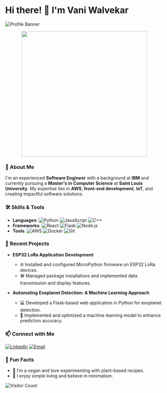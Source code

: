 # Hi there! 👋 I'm Vani Walvekar

![Profile Banner](https://via.placeholder.com/800x200.png?text=Welcome+to+My+GitHub+Profile&bg=9c88ff&fg=ffffff)

<div align="center">
  <img src="https://media.giphy.com/media/26n6Ww5v5Xqbg9dD2/giphy.gif" width="400px"/>
</div>

### 🌟 About Me
I'm an experienced **Software Engineer** with a background at **IBM** and currently pursuing a **Master's in Computer Science** at **Saint Louis University**. My expertise lies in **AWS**, **front-end development**, **IoT**, and creating impactful software solutions.

### 🛠️ Skills & Tools
- **Languages**: ![Python](https://img.shields.io/badge/Python-9c88ff?style=for-the-badge&logo=python&logoColor=ffffff) ![JavaScript](https://img.shields.io/badge/JavaScript-9c88ff?style=for-the-badge&logo=javascript&logoColor=ffffff) ![C++](https://img.shields.io/badge/C++-9c88ff?style=for-the-badge&logo=c%2B%2B&logoColor=ffffff)
- **Frameworks**: ![React](https://img.shields.io/badge/React-9c88ff?style=for-the-badge&logo=react&logoColor=ffffff) ![Flask](https://img.shields.io/badge/Flask-9c88ff?style=for-the-badge&logo=flask&logoColor=ffffff) ![Node.js](https://img.shields.io/badge/Node.js-9c88ff?style=for-the-badge&logo=nodedotjs&logoColor=ffffff)
- **Tools**: ![AWS](https://img.shields.io/badge/Amazon_AWS-9c88ff?style=for-the-badge&logo=amazon-aws&logoColor=ffffff) ![Docker](https://img.shields.io/badge/Docker-9c88ff?style=for-the-badge&logo=docker&logoColor=ffffff) ![Git](https://img.shields.io/badge/Git-9c88ff?style=for-the-badge&logo=git&logoColor=ffffff)

### 🚀 Recent Projects
- **ESP32 LoRa Application Development**
  - 🌐 Installed and configured MicroPython firmware on ESP32 LoRa devices.
  - 🛠️ Managed package installations and implemented data transmission and display features.

- **Automating Exoplanet Detection: A Machine Learning Approach**
  - 💻 Developed a Flask-based web application in Python for exoplanet detection.
  - 🧠 Implemented and optimized a machine learning model to enhance prediction accuracy.

### 📫 Connect with Me
[![LinkedIn](https://img.shields.io/badge/LinkedIn-9c88ff?style=for-the-badge&logo=linkedin&logoColor=ffffff)](https://www.linkedin.com/in/vani-walvekar-874938128) [![Email](https://img.shields.io/badge/Email-9c88ff?style=for-the-badge&logo=gmail&logoColor=ffffff)](mailto:vani.walvekar@slu.edu)

### 🌱 Fun Facts
- 🥗 I’m a vegan and love experimenting with plant-based recipes.
- 🏡 I enjoy simple living and believe in minimalism.

![Visitor Count](https://komarev.com/ghpvc/?username=vani-walvekar1494&color=9c88ff&style=flat-square)
